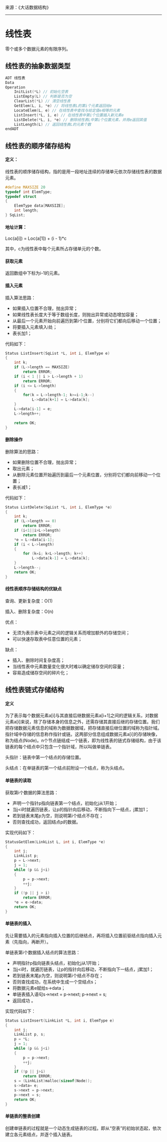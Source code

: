 来源：《大话数据结构》

****

# 线性表

零个或多个数据元素的有限序列。

## 线性表的抽象数据类型

```c
ADT 线性表
Data
Operation
	InitList(*L) // 初始化空表
	ListEmpty(L) // 判断是否为空
	ClearList(*L) // 清空线性表
	GetElem(L, i, *e) // 将线性表L的第i个元素返回给e
	LocateElem(L, e) // 在线性表中查找与给定值e相等的元素
	ListInsert(*L, i, e) // 在线性表中第i个位置插入新元素e
	ListDelete(*L, i, *e) // 删除线性表L中第i个位置元素，并用e返回其值
	ListLength(L) // 返回线性表L的元素个数
endADT
```

## 线性表的顺序储存结构

#### 定义：

线性表的顺序储存结构，指的是用一段地址连续的存储单元依次存储线性表的数据元素。

```c
#define MAXSIZE 20
typedef int ElemType;
typedef struct
{
	ElemType data[MAXSIZE];
	int length;
} SqList;
```

#### 地址计算：

Loc(a[i]) = Loc(a[1]) + (i - 1)*c

其中，c为线性表中每个元素所占存储单元的个数。

#### 获取元素

返回数组中下标为i-1的元素。

#### 插入元素

插入算法思路：

* 如果插入位置不合理，抛出异常；
* 如果线性表长度大于等于数组长度，则抛出异常或动态增加容量；
* 从最后一个元素开始向前遍历到第i个位置，分别将它们都向后移动一个位置；
* 将要插入元素填入i处；
* 表长加1；

代码如下：

```c
Status ListInsert(SqList *L, int i, ElemType e)
{
	int k;
    if (L->length == MAXSIZE)
        return ERROR;
    if (i < 1 || i > L->length + 1)
        return ERROR;
    if (i <= L->length)
    {
        for(k = L->length-1; k>=i-1;k--)
            L->data[k+1] = L->data[k];
    }
    L->data[i-1] = e;
    L->length++;
   
    return OK;
}
```

#### 删除操作

删除算法的思路：

* 如果删除位置不合理，抛出异常；
* 取出元素；
* 从删除元素位置开始遍历到最后一个元素位置，分别将它们都向前移动一个位置；
* 表长减1；

代码如下：

```c
Status ListDelete(SqList *L, int i, ElemType *e)
{
    int k;
    if (L->length == 0)
    	return ERROR;
    if (i<1||i>L->length)
        return ERROR;
    *e = L->data[i-1];
    if (i < L->length)
    {
        for (k=i; k<L->length; k++)
            L->data[k-1] = L->data[k];
    }
    L->length--;
    return OK;
}
```

#### 线性表顺序存储结构的优缺点

查询、更新复杂度：O(1)

插入、删除复杂度：O(n)

优点：

* 无须为表示表中元素之间的逻辑关系而增加额外的存储空间；
* 可以快速存取表中任意位置的元素；

缺点：

* 插入、删除时间复杂度高；
* 当线性表中元素数量变化很大时难以确定储存空间的容量；
* 容易造成储存空间的碎片化；

## 线性表链式存储结构

#### 定义

为了表示每个数据元素a[i]与其直接后继数据元素a[i+1]之间的逻辑关系，对数据元素a[i]来说，除了存储本身的信息之外，还需存储其直接后继的存储位置。我们把存储数据元素信息的域称为数据数据域，把存储直接后继位置的域称为指针域。指针域中存储的信息称作指针或链。这两部分信息组成数据元素a[i]的存储映像，称为结点(Node)。n个节点链结成一个链表，即为线性表的链式存储结构，由于该链表的每个结点中只包含一个指针域，所以叫做单链表。

头指针：链表中第一个结点的存储位置。

头结点：在单链表的第一个结点前附设一个结点，称为头结点。

#### 单链表的读取

获取第i个数据的算法思路：

* 声明一个指针p指向链表第一个结点，初始化j从1开始；
* 当j<i时就遍历链表，让p的指针向后移动，不断指向下一结点，j累加1；
* 若到链表末尾p为空，则说明第i个结点不存在；
* 否则查找成功，返回结点p的数据。

实现代码如下：

```c
StatusGetElem(LinkList L, int i, ElemType *e)
{
	int j;
	LinkList p;
	p = L->next;
	j = 1;
	while (p && j<i)
	{
		p = p->next;
		++j;
	}
	if (!p || j > i)
		return ERROR;
    *e = e->data;
    return OK;
}
```

#### 单链表的插入

先让需要插入的元素指向插入位置的后继结点，再将插入位置前驱结点指向插入元素（先指向，再断开）。

单链表第i个数据插入结点的算法思路：

* 声明指针p指向链表头结点，初始化j从1开始；
* 当j<i时，就遍历链表，让p的指针向后移动，不断指向下一结点，j累加1；
* 若到链表末尾p为空，则说明第i个结点不存在；
* 否则查找成功，在系统中生成一个空结点s；
* 将数据元素e赋给s->data；
* 单链表插入语句s->next = p->next;  p->next = s;
* 返回成功 。

实现代码如下：

```c
Status ListInsert(LinkList *L, int i, ElemType e)
{
	int j;
    LinkList p, s;
    p = *L;
    j = 1;
    while (p && j<i)
    {
        p = p->next;
        ++j;
    }
    if (!p || j>i)
    	return ERROR;
    s = (LinkList)malloc(sizeof(Node));
    s->data= e;
    s->next = p->next;
    p->next = s;
    return OK;
}
```

#### 单链表的整表创建

创建单链表的过程就是一个动态生成链表的过程。即从“空表”的初始状态起，依次建立各元素结点，并逐个插入链表。